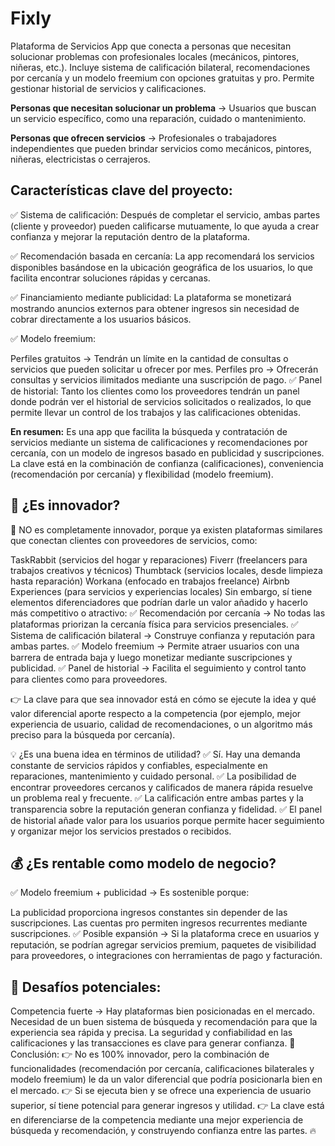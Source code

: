 # Fixly
Plataforma de Servicios App que conecta a personas que necesitan solucionar problemas con profesionales locales (mecánicos, pintores, niñeras, etc.). Incluye sistema de calificación bilateral, recomendaciones por cercanía y un modelo freemium con opciones gratuitas y pro. Permite gestionar historial de servicios y calificaciones.

**Personas que necesitan solucionar un problema** → Usuarios que buscan un servicio específico, como una reparación, cuidado o mantenimiento.

**Personas que ofrecen servicios** → Profesionales o trabajadores independientes que pueden brindar servicios como mecánicos, pintores, niñeras, electricistas o cerrajeros.

## Características clave del proyecto:
✅ Sistema de calificación: Después de completar el servicio, ambas partes (cliente y proveedor) pueden calificarse mutuamente, lo que ayuda a crear confianza y mejorar la reputación dentro de la plataforma.

✅ Recomendación basada en cercanía: La app recomendará los servicios disponibles basándose en la ubicación geográfica de los usuarios, lo que facilita encontrar soluciones rápidas y cercanas.

✅ Financiamiento mediante publicidad: La plataforma se monetizará mostrando anuncios externos para obtener ingresos sin necesidad de cobrar directamente a los usuarios básicos.

✅ Modelo freemium:

Perfiles gratuitos → Tendrán un límite en la cantidad de consultas o servicios que pueden solicitar u ofrecer por mes.
Perfiles pro → Ofrecerán consultas y servicios ilimitados mediante una suscripción de pago.
✅ Panel de historial: Tanto los clientes como los proveedores tendrán un panel donde podrán ver el historial de servicios solicitados o realizados, lo que permite llevar un control de los trabajos y las calificaciones obtenidas.

**En resumen:**
Es una app que facilita la búsqueda y contratación de servicios mediante un sistema de calificaciones y recomendaciones por cercanía, con un modelo de ingresos basado en publicidad y suscripciones. La clave está en la combinación de confianza (calificaciones), conveniencia (recomendación por cercanía) y flexibilidad (modelo freemium).



## 🚀 ¿Es innovador?
🔸 NO es completamente innovador, porque ya existen plataformas similares que conectan clientes con proveedores de servicios, como:

TaskRabbit (servicios del hogar y reparaciones)
Fiverr (freelancers para trabajos creativos y técnicos)
Thumbtack (servicios locales, desde limpieza hasta reparación)
Workana (enfocado en trabajos freelance)
Airbnb Experiences (para servicios y experiencias locales)
Sin embargo, sí tiene elementos diferenciadores que podrían darle un valor añadido y hacerlo más competitivo o atractivo:
✅ Recomendación por cercanía → No todas las plataformas priorizan la cercanía física para servicios presenciales.
✅ Sistema de calificación bilateral → Construye confianza y reputación para ambas partes.
✅ Modelo freemium → Permite atraer usuarios con una barrera de entrada baja y luego monetizar mediante suscripciones y publicidad.
✅ Panel de historial → Facilita el seguimiento y control tanto para clientes como para proveedores.

👉 La clave para que sea innovador está en cómo se ejecute la idea y qué valor diferencial aporte respecto a la competencia (por ejemplo, mejor experiencia de usuario, calidad de recomendaciones, o un algoritmo más preciso para la búsqueda por cercanía).

💡 ¿Es una buena idea en términos de utilidad?
✅ Sí. Hay una demanda constante de servicios rápidos y confiables, especialmente en reparaciones, mantenimiento y cuidado personal.
✅ La posibilidad de encontrar proveedores cercanos y calificados de manera rápida resuelve un problema real y frecuente.
✅ La calificación entre ambas partes y la transparencia sobre la reputación generan confianza y fidelidad.
✅ El panel de historial añade valor para los usuarios porque permite hacer seguimiento y organizar mejor los servicios prestados o recibidos.

## 💰 ¿Es rentable como modelo de negocio?
✅ Modelo freemium + publicidad → Es sostenible porque:

La publicidad proporciona ingresos constantes sin depender de las suscripciones.
Las cuentas pro permiten ingresos recurrentes mediante suscripciones.
✅ Posible expansión → Si la plataforma crece en usuarios y reputación, se podrían agregar servicios premium, paquetes de visibilidad para proveedores, o integraciones con herramientas de pago y facturación.

## 🚨 Desafíos potenciales:

Competencia fuerte → Hay plataformas bien posicionadas en el mercado.
Necesidad de un buen sistema de búsqueda y recomendación para que la experiencia sea rápida y precisa.
La seguridad y confiabilidad en las calificaciones y las transacciones es clave para generar confianza.
🎯 Conclusión:
👉 No es 100% innovador, pero la combinación de funcionalidades (recomendación por cercanía, calificaciones bilaterales y modelo freemium) le da un valor diferencial que podría posicionarla bien en el mercado.
👉 Si se ejecuta bien y se ofrece una experiencia de usuario superior, sí tiene potencial para generar ingresos y utilidad.
👉 La clave está en diferenciarse de la competencia mediante una mejor experiencia de búsqueda y recomendación, y construyendo confianza entre las partes. 🔥


